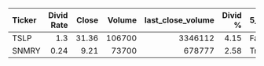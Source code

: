| Ticker   |   Divid Rate |   Close |   Volume |   last_close_volume |   Divid % | 5_Days_pos   | above_SMA_50   |
|:---------|-------------:|--------:|---------:|--------------------:|----------:|:-------------|:---------------|
| TSLP     |         1.3  |   31.36 |   106700 |             3346112 |      4.15 | False        | True           |
| SNMRY    |         0.24 |    9.21 |    73700 |              678777 |      2.58 | True         | True           |